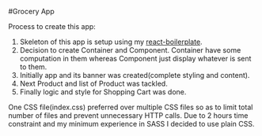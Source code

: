 #Grocery App

Process to create this app:
1. Skeleton of this app is setup using my [react-boilerplate](https://github.com/dhruv3/react-boilerplate).
2. Decision to create Container and Component. Container have some computation in them whereas Component just display whatever is
sent to them.
3. Initially app and its banner was created(complete styling and content).
4. Next Product and list of Product was tackled.
5. Finally logic and style for Shopping Cart was done.

One CSS file(index.css) preferred over multiple CSS files so as to limit total number of files and prevent unnecessary HTTP calls.
Due to 2 hours time constraint and my minimum experience in SASS I decided to use plain CSS.
